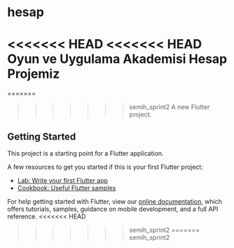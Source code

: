 # hesap

<<<<<<< HEAD
<<<<<<< HEAD
Oyun ve Uygulama Akademisi **Hesap** Projemiz
=======
=======
>>>>>>> semih_sprint2
A new Flutter project.

## Getting Started

This project is a starting point for a Flutter application.

A few resources to get you started if this is your first Flutter project:

- [Lab: Write your first Flutter app](https://flutter.dev/docs/get-started/codelab)
- [Cookbook: Useful Flutter samples](https://flutter.dev/docs/cookbook)

For help getting started with Flutter, view our
[online documentation](https://flutter.dev/docs), which offers tutorials,
samples, guidance on mobile development, and a full API reference.
<<<<<<< HEAD
>>>>>>> semih_sprint2
=======
>>>>>>> semih_sprint2
